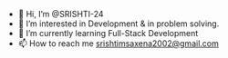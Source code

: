 - 👋 Hi, I’m @SRISHTI-24
- 👀 I’m interested in Development & in problem solving.
- 🌱 I’m currently learning Full-Stack Development
- 📫 How to reach me srishtimsaxena2002@gmail.com

<!---
SRISHTI-24/SRISHTI-24 is a ✨ special ✨ repository because its `README.md` (this file) appears on your GitHub profile.
You can click the Preview link to take a look at your changes.
--->
